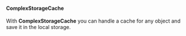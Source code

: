 #### ComplexStorageCache

With **ComplexStorageCache** you can handle a cache for any object and save it in the local storage.
